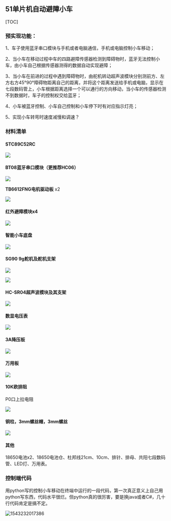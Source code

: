 

## 51单片机自动避障小车

[TOC]



### 预实现功能：

1、车子使用蓝牙串口模块与手机或者电脑通信，手机或电脑控制小车移动；

2、当小车在移动过程中车的四路避障传感器检测到障碍物时，蓝牙无法控制小车，由小车自己根据传感器测得的数据自动实现避障；

3、当小车在前进的过程中遇到障碍物时，由舵机转动超声波模块分别测前方、左方右方45°90°障碍物距离自己的距离，并将这个距离发送给手机或电脑，显示在七段数码管上，小车根据距离选择一个可以通行的方向移动，当小车的传感器检测不到数据时，车子的控制权交给蓝牙；

4、小车被蓝牙控制、小车自己控制和小车停下时有对应指示灯亮；

5、实现小车转弯时速度减慢和调速？

### 材料清单

#### STC89C52RC

![](assets/-864010830.jpg)

#### BT08蓝牙串口模块（更推荐HC06）

![](assets/-188369248.jpg)

**TB6612FNG电机驱动板** x2

![](assets/-1922141768.jpg)

#### 红外避障模块x4

![](assets/-768606370.jpg)

#### 智能小车底盘

![](assets/-285803105.jpg)

#### SG90 9g舵机及舵机支架

![](assets/312207130.jpg)

![](assets/-498692598.jpg)

#### HC-SR04超声波模块及其支架

![](assets/135100207.jpg)

#### 数显电压表

![](assets/313906772.jpg)

#### 3A降压板

![](assets/1754672187.jpg)

#### 万用板

![](assets/-552525887.jpg)

#### 10K欧排阻

P0口上拉电阻

![](assets/923632781.jpg)

#### 铜柱，3mm螺丝帽，3mm螺丝

![](assets/1857956188.jpg)

#### 其他

18650电池x2、18650电池仓、杜邦线21cm、10cm、排针、排母、共阳七段数码管、LED灯、万用表。

### 控制端代码

用python写的控制小车移动在终端中运行的一段代码，第一次真正意义上自己用python写东西，代码水平很烂。但python真的很厉害，要是换java或者C#，几十行代码肯定是搞不定。

![1543232017386](assets/1543232017386.png)
